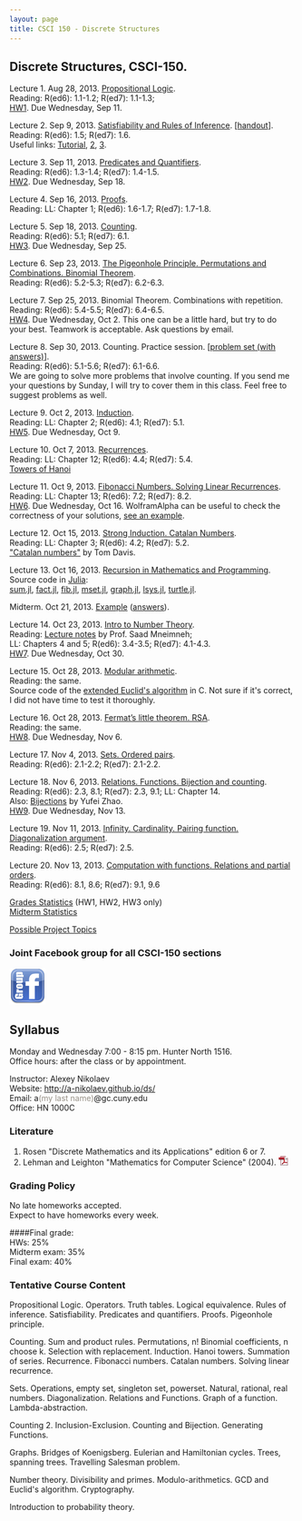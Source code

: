 ```yaml
---
layout: page
title: CSCI 150 - Discrete Structures
---
```


## Discrete Structures, CSCI-150.

Lecture 1. Aug 28, 2013. [Propositional Logic](/ds/docs/lec1.pdf).   
Reading: R(ed6): 1.1-1.2; R(ed7): 1.1-1.3;  
[HW1](/ds/docs/hw1.pdf). Due Wednesday, Sep 11.

Lecture 2. Sep 9, 2013. [Satisfiability and Rules of Inference](/ds/docs/lec2.pdf). [[handout](/ds/docs/cc1.pdf)].  
Reading: R(ed6): 1.5; R(ed7): 1.6.  
Useful links:
[Tutorial](http://www.cs.colostate.edu/~cs122/tut_3.php),
[2](http://www.millersville.edu/~bikenaga/math-proof/rules-of-inference/rules-of-inference.html),
[3](http://cs.gmu.edu/~henryh/330/Trans-pdf/3.pdf).


Lecture 3. Sep 11, 2013. [Predicates and Quantifiers](/ds/docs/lec3.pdf).   
Reading: R(ed6): 1.3-1.4; R(ed7): 1.4-1.5.   
[HW2](/ds/docs/hw2.pdf). Due Wednesday, Sep 18.

Lecture 4. Sep 16, 2013. [Proofs](/ds/docs/lec4.pdf).  
Reading: LL: Chapter 1; R(ed6): 1.6-1.7; R(ed7): 1.7-1.8.

Lecture 5. Sep 18, 2013. [Counting](/ds/docs/lec5.pdf).  
Reading: R(ed6): 5.1; R(ed7): 6.1.  
[HW3](/ds/docs/hw3.pdf). Due Wednesday, Sep 25.

Lecture 6. Sep 23, 2013. [The Pigeonhole Principle. Permutations and Combinations. Binomial Theorem](/ds/docs/lec6.pdf).  
Reading: R(ed6): 5.2-5.3; R(ed7): 6.2-6.3.

Lecture 7. Sep 25, 2013. Binomial Theorem. Combinations with repetition.   
Reading: R(ed6): 5.4-5.5; R(ed7): 6.4-6.5.  
[HW4](/ds/docs/hw4.pdf). Due Wednesday, Oct 2. This one can be a little hard, but try to do your best. 
Teamwork is acceptable. Ask questions by email.

Lecture 8. Sep 30, 2013. Counting. Practice session. [[problem set (with answers)](/ds/docs/cc3-full.pdf)].  
Reading: R(ed6): 5.1-5.6; R(ed7): 6.1-6.6.   
We are going to solve more problems that involve counting.
If you send me your questions by Sunday, I will try to cover them in this class.
Feel free to suggest problems as well. 

Lecture 9. Oct 2, 2013. [Induction](/ds/docs/lec9.pdf).  
Reading: LL: Chapter 2; R(ed6): 4.1; R(ed7): 5.1.  
[HW5](/ds/docs/hw5.pdf). Due Wednesday, Oct 9.

Lecture 10. Oct 7, 2013. [Recurrences](/ds/docs/lec10.pdf).  
Reading: LL: Chapter 12; R(ed6): 4.4; R(ed7): 5.4.   
[Towers of Hanoi](http://www.mathsisfun.com/games/towerofhanoi.html)

Lecture 11. Oct 9, 2013. [Fibonacci Numbers. Solving Linear Recurrences](/ds/docs/lec11.pdf).   
Reading: LL: Chapter 13; R(ed6): 7.2; R(ed7): 8.2.  
[HW6](/ds/docs/hw6.pdf). Due Wednesday, Oct 16. WolframAlpha can be useful to check the correctness of your solutions,
[see an example](http://www.wolframalpha.com/input/?i=f%280%29+%3D+1%3B+f%281%29+%3D+-1%3B+f%28n%29+%3D+f%28n-2%29).

Lecture 12. Oct 15, 2013. [Strong Induction. Catalan Numbers](/ds/docs/lec12.pdf).  
Reading: LL: Chapter 3; R(ed6): 4.2; R(ed7): 5.2.  
["Catalan numbers"](http://mathcircle.berkeley.edu/BMC6/pdf0607/catalan.pdf) by Tom Davis.

Lecture 13. Oct 16, 2013. [Recursion in Mathematics and Programming](/ds/docs/lec13.pdf).  
Source code in [Julia](http://julialang.org/):   
[sum.jl](/ds/code/sum.jl),
[fact.jl](/ds/code/fact.jl),
[fib.jl](/ds/code/fib.jl),
[mset.jl](/ds/code/mset.jl),
[graph.jl](/ds/code/graph.jl),
[lsys.jl](/ds/code/lsys.jl),
[turtle.jl](/ds/code/turtle.jl).

Midterm. Oct 21, 2013. [Example](/ds/docs/midterm-example.pdf) ([answers](/ds/mxanswers.html)).

Lecture 14. Oct 23, 2013. [Intro to Number Theory](/ds/docs/lec14.pdf).  
Reading: 
[Lecture notes](http://www.cs.hunter.cuny.edu/~saad/courses/dm/notes/note7.pdf) by Prof. Saad Mneimneh;  
LL: Chapters 4 and 5; R(ed6): 3.4-3.5; R(ed7): 4.1-4.3.   
[HW7](/ds/docs/hw7.pdf). Due Wednesday, Oct 30.

Lecture 15. Oct 28, 2013. [Modular arithmetic](/ds/docs/lec15.pdf).  
Reading: the same.  
Source code of the [extended Euclid's algorithm](http://codepad.org/IOQsqHax) in C. Not sure if it's correct, I did not have time to test it thoroughly.

Lecture 16. Oct 28, 2013. [Fermat’s little theorem. RSA](/ds/docs/lec16.pdf).  
Reading: the same.   
[HW8](/ds/docs/hw8.pdf). Due Wednesday, Nov 6.

Lecture 17. Nov 4, 2013. [Sets. Ordered pairs](/ds/docs/lec17.pdf).  
Reading: R(ed6): 2.1-2.2; R(ed7): 2.1-2.2.  

Lecture 18. Nov 6, 2013. [Relations. Functions. Bijection and counting](/ds/docs/lec18.pdf).   
Reading: R(ed6): 2.3, 8.1; R(ed7): 2.3, 9.1; LL: Chapter 14.   
Also: [Bijections](http://yufeizhao.com/olympiad/bijections.pdf) by Yufei Zhao.   
[HW9](/ds/docs/hw9.pdf). Due Wednesday, Nov 13.

Lecture 19. Nov 11, 2013. [Infinity. Cardinality. Pairing function. Diagonalization argument](/ds/docs/lec19.pdf).   
Reading: R(ed6): 2.5; R(ed7): 2.5. 

Lecture 20. Nov 13, 2013. [Computation with functions. Relations and partial orders](/ds/docs/lec20.pdf).   
Reading: R(ed6): 8.1, 8.6; R(ed7): 9.1, 9.6 

[Grades Statistics](/ds/docs/grades-stats.pdf) (HW1, HW2, HW3 only)  
[Midterm Statistics](/ds/docs/grades-midterm-stats.pdf)

[Possible Project Topics](/ds/topics.html)

### Joint Facebook group for all CSCI-150 sections
[![fb][fbimg]](https://www.facebook.com/groups/226900480808188/)

## Syllabus

Monday and Wednesday 7:00 - 8:15 pm. Hunter North 1516.  
Office hours: after the class or by appointment.

Instructor: Alexey Nikolaev  
Website: <http://a-nikolaev.github.io/ds/>  
Email: a<span style="color:#969086;">(my last name)</span>@gc.cuny.edu  
Office: HN 1000C  

### Literature
1. Rosen "Discrete Mathematics and its Applications" edition 6 or 7.
2. Lehman and Leighton "Mathematics for Computer Science" (2004).
[![pdf][pdfimg]](/docs/mit-mathcs.pdf)

### Grading Policy
No late homeworks accepted.  
Expect to have homeworks every week.

####Final grade:    
  HWs: 25%  
  Midterm exam: 35%  
  Final exam: 40%  

### Tentative Course Content
Propositional Logic. Operators. Truth tables. Logical equivalence.
Rules of inference. Satisfiability.
Predicates and quantifiers.
Proofs. Pigeonhole principle.
 
Counting. Sum and product rules.
Permutations, n! Binomial coefficients, n choose k. Selection with replacement.
Induction. Hanoi towers. Summation of series.
Recurrence. Fibonacci numbers. Catalan numbers. Solving linear recurrence.
 
Sets. Operations, empty set, singleton set, powerset.
Natural, rational, real numbers.
Diagonalization. Relations and Functions.
Graph of a function. Lambda-abstraction.
 
Counting 2. Inclusion-Exclusion.
Counting and Bijection. Generating Functions.
 
Graphs. Bridges of Koenigsberg. Eulerian and Hamiltonian cycles.
Trees, spanning trees. Travelling Salesman problem.
 
Number theory. Divisibility and primes. Modulo-arithmetics. GCD and Euclid's algorithm.
Cryptography.

Introduction to probability theory.

[pdfimg]: /img/pdf1.png
[fbimg]: /img/fb.png
